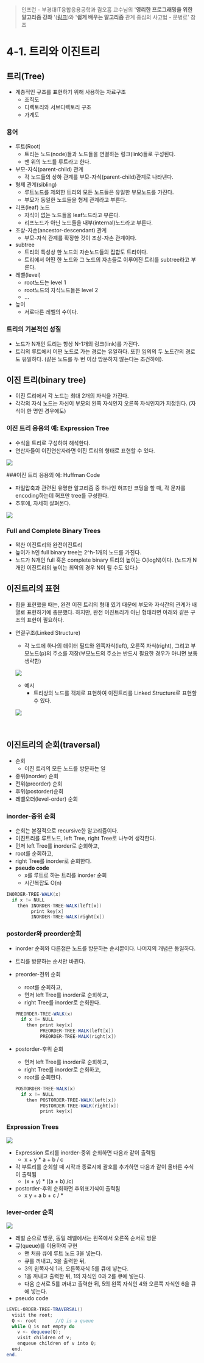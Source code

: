 > 인프런 - 부경대IT융합응용공학과 궘오흠 교수님의 '**영리한 프로그래밍을 위한 알고리즘 강좌** '([링크](https://www.inflearn.com/course/%EC%95%8C%EA%B3%A0%EB%A6%AC%EC%A6%98-%EA%B0%95%EC%A2%8C/))와 '**쉽게 배우는 알고리즘** 관계 중심의 사고법 - 문병로' 참조

# 4-1. 트리와 이진트리

## 트리(Tree)

* 계층적인 구조를 표현하기 위해 사용하는 자료구조
  * 조직도
  * 디렉토리와 서브디렉토리 구조
  * 가계도

### 용어

* 루트(Root)
  * 트리는 노드(node)들과 노드들을 연결하는 링크(link)들로 구성된다.
  * 맨 위의 노드를 루트라고 한다.
* 부모-자식(parent-child) 관계
  *  각 노드들의 상하 관계를 부모-자식(parent-child)관계로 나타낸다.
* 형제 관계(sibling)
  * 루트노드를 제외한 트리의 모든 노드들은 유일한 부모노드를 가진다.
  * 부모가 동일한 노드들을 형제 관계라고 부른다.
* 리프(leaf) 노드
  * 자식이 없는 노드들을 leaf노드라고 부른다.
  * 리프노드가 아닌 노드들을 내부(internal)노드라고 부른다.
* 조상-자손(ancestor-descendant) 관계
  * 부모-자식 관계를 확장한 것이 조상-자손 관계이다.
* subtree
  * 트리의 특성상 한 노드의 자손노드들의 집합도 트리이다.
  * 트리에서 어떤 한 노드와 그 노드의 자손들로 이루어진 트리를 subtree라고 부른다.
* 레벨(level)
  * root노드는 level 1
  * root노드의 자식노드들은 level 2
  * ...
* 높이
  * 서로다른 레벨의 수이다.

### 트리의 기본적인 성질

* 노드가 N개인 트리는 항상 N-1개의 링크(link)를 가진다.
* 트리의 루트에서 어떤 노드로 가는 경로는 유일하다. 또한 임의의 두 노드간의 경로도 유일하다. (같은 노드를 두 번 이상 방문하지 않는다는 조건하에).


## 이진 트리(binary tree)

* 이진 트리에서 각 노드는 최대 2개의 자식을 가진다.
* 각각의 자식 노드는 자신이 부모의 왼쪽 자식인지 오른쪽 자식인지가 지정된다. (자식이 한 명인 경우에도)

### 이진 트리 응용의 예: Expression Tree

* 수식을 트리로 구성하여 해석한다.
* 연산자들이 이진연산자라면 이진 트리의 형태로 표현할 수 있다.

![](https://github.com/namjunemy/TIL/blob/master/Algorithm/img/bst_01.png?raw=true)

###이진 트리 응용의 예: Huffman Code

* 파일압축과 관련된 유명한 알고리즘 중 하나인 허프만 코딩을 할 때, 각 문자를 encoding하는데 허프만 tree를 구성한다.
* 추후에, 자세히 살펴본다.

![](https://github.com/namjunemy/TIL/blob/master/Algorithm/img/bst_02.png?raw=true)

### Full and Complete Binary Trees

* 꽉찬 이진트리와 완전이진트리
* 높이가 h인 full binary tree는 2^h-1개의 노드를 가진다.
* 노드가 N개인 full 혹은 complete binary 트리의 높이는 O(logN)이다. (노드가 N개인 이진트리의 높이는 최악의 경우 N이 될 수도 있다.)


  

## 이진트리의 표현

* 힙을 표현했을 때는, 완전 이진 트리의 형태 였기 때문에 부모와 자식간의 관계가 배열로 표현하기에 충분했다. 하지만, 완전 이진트리가 아닌 형태라면 아래와 같은 구조의 표현이 필요하다.


* 연결구조(Linked Structure)

  * 각 노드에 하나의 데이터 필드와 왼쪽자식(left), 오른쪽 자식(right), 그리고 부모노드(p)의 주소를 저장(부모노드의 주소는 반드시 필요한 경우가 아니면 보통 생략함)

  ![](https://github.com/namjunemy/TIL/blob/master/Algorithm/img/bst_03.png?raw=true)

  * 예시
    * 트리상의 노드를 객체로 표현하여 이진트리를 Linked Structure로 표현할 수 있다.

  ![](https://github.com/namjunemy/TIL/blob/master/Algorithm/img/bst_04.png?raw=true)

  ​  


## 이진트리의 순회(traversal)

* 순회 
  * 이진 트리의 모든 노드를 방문하는 일
* 중위(inorder) 순회
* 전위(preorder) 순회
* 후위(postorder)순회
* 레벨오더(level-order) 순회

### inorder-중위 순회

* 순회는 본질적으로 recursive한 알고리즘이다.
* 이진트리를 루트노드, left Tree, right Tree로 나누어 생각한다.
* 먼저 left Tree를 inorder로 순회하고,
* root를 순회하고,
* right Tree를 inorder로 순회한다.
* **pseudo code**
  * x를 루트로 하는 트리를 inorder 순회
  * 시간복잡도 O(n)

```java
INORDER-TREE-WALK(x)
  if x != NULL
    then INORDER-TREE-WALK(left[x])
         print key[x]
         INORDER-TREE-WALK(right[x])
```

### postorder와 preorder순회

* inorder 순회와 다른점은 노드를 방문하는 순서뿐이다. 나머지의 개념은 동일하다.

* 트리를 방문하는 순서만 바뀐다.

* preorder-전위 순회

  * root를 순회하고,
  * 먼저 left Tree를 inorder로 순회하고,
  * right Tree를 inorder로 순회한다.

  ```java
  PREORDER-TREE-WALK(x)
    if x != NULL
      then print key[x]
           PREORDER-TREE-WALK(left[x])
           PREORDER-TREE-WALK(right[x])
  ```

* postorder-후위 순회

  * 먼저 left Tree를 inorder로 순회하고,
  * right Tree를 inorder로 순회하고,
  * root를 순회한다.

  ```java
  POSTORDER-TREE-WALK(x)
    if x != NULL
      then POSTORDER-TREE-WALK(left[x])
           POSTORDER-TREE-WALK(right[x])
           print key[x]
  ```

### Expression Trees

![](https://github.com/namjunemy/TIL/blob/master/Algorithm/img/bst_05.png?raw=true)

* Expression 트리를 inorder-중위 순회하면 다음과 같이 출력됨
  * x + y * a + b / c
* 각 부트리를 순회할 때 시작과 종료시에 괄호를 추가하면 다음과 같이 올바른 수식이 출력됨
  * (x + y) * ((a + b) /c)
* postorder-후위 순회하면 후위표기식이 출력됨
  * x y + a b + c / *

### lever-order 순회

![](https://github.com/namjunemy/TIL/blob/master/Algorithm/img/bst_06.png?raw=true)

* 레벌 순으로 방문, 동일 레벨에서는 왼쪽에서 오른쪽 순서로 방문
* 큐(queue)를 이용하여 구현
  * 맨 처음 큐에 루트 노드 3을 넣는다.
  * 큐를 꺼내고, 3을 출력한 뒤,
  * 3의 왼쪽자식 1과, 오른쪽자식 5를 큐에 넣는다.
  * 1을 꺼내고 출력한 뒤, 1의 자식인 0과 2를 큐에 넣는다.
  * 다음 순서로 5를 꺼내고 출력한 뒤, 5의 왼쪽 자식인 4와 오른쪽 자식인 6을 큐에 넣는다.
* pseudo code

```java
LEVEL-ORDER-TREE-TRAVERSAL()
  visit the root;
  Q <- root       //Q is a queue
  while Q is not empty do
    v <- dequeue(Q);
    visit children of v;
    enqueue children of v into Q;
  end.
end.
```



